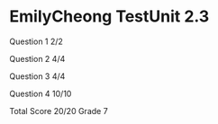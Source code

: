 # EmilyCheong TestUnit 2.3

Question 1      2/2

Question 2      4/4

Question 3      4/4

Question 4      10/10

Total Score     20/20 Grade 7

